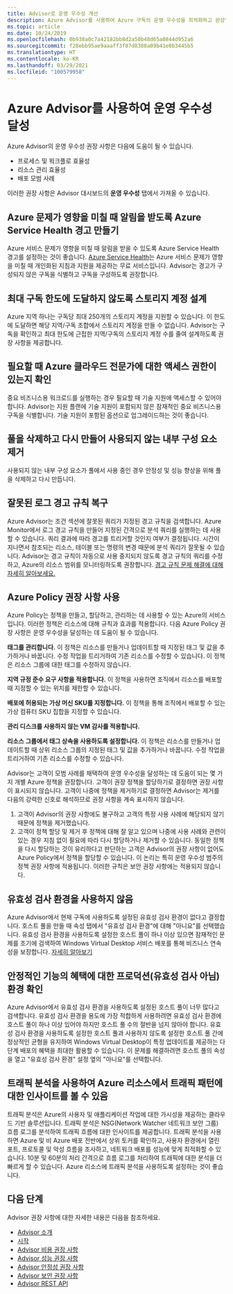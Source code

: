 ```yaml
---
title: Advisor로 운영 우수성 개선
description: Azure Advisor를 사용하여 Azure 구독의 운영 우수성을 최적화하고 완성합니다.
ms.topic: article
ms.date: 10/24/2019
ms.openlocfilehash: 0b938a0c7a42182bb8d2a50b48d65a0844d952a6
ms.sourcegitcommit: f28ebb95ae9aaaff3f87d8388a09b41e0b3445b5
ms.translationtype: HT
ms.contentlocale: ko-KR
ms.lasthandoff: 03/29/2021
ms.locfileid: "100579958"
---
```

# <a name="achieve-operational-excellence-by-using-azure-advisor"></a>Azure Advisor를 사용하여 운영 우수성 달성

Azure Advisor의 운영 우수성 권장 사항은 다음에 도움이 될 수 있습니다. 
- 프로세스 및 워크플로 효율성
- 리소스 관리 효율성
- 배포 모범 사례 

이러한 권장 사항은 Advisor 대시보드의 **운영 우수성** 탭에서 가져올 수 있습니다.

## <a name="create-azure-service-health-alerts-to-be-notified-when-azure-problems-affect-you"></a>Azure 문제가 영향을 미칠 때 알림을 받도록 Azure Service Health 경고 만들기

Azure 서비스 문제가 영향을 미칠 때 알림을 받을 수 있도록 Azure Service Health 경고를 설정하는 것이 좋습니다. [Azure Service Health](https://azure.microsoft.com/features/service-health/)는 Azure 서비스 문제가 영향을 미칠 때 개인화된 지침과 지원을 제공하는 무료 서비스입니다. Advisor는 경고가 구성되지 않은 구독을 식별하고 구독을 구성하도록 권장합니다.


## <a name="design-your-storage-accounts-to-prevent-reaching-the-maximum-subscription-limit"></a>최대 구독 한도에 도달하지 않도록 스토리지 계정 설계

Azure 지역 하나는 구독당 최대 250개의 스토리지 계정을 지원할 수 있습니다. 이 한도에 도달하면 해당 지역/구독 조합에서 스토리지 계정을 만들 수 없습니다. Advisor는 구독을 확인하고 최대 한도에 근접한 지역/구독의 스토리지 계정 수를 줄여 설계하도록 권장 사항을 제공합니다.

## <a name="ensure-you-have-access-to-azure-cloud-experts-when-you-need-it"></a>필요할 때 Azure 클라우드 전문가에 대한 액세스 권한이 있는지 확인

중요 비즈니스용 워크로드를 실행하는 경우 필요할 때 기술 지원에 액세스할 수 있어야 합니다. Advisor는 지원 플랜에 기술 지원이 포함되지 않은 잠재적인 중요 비즈니스용 구독을 식별합니다. 기술 지원이 포함된 옵션으로 업그레이드하는 것이 좋습니다.

## <a name="delete-and-re-create-your-pool-to-remove-a-deprecated-internal-component"></a>풀을 삭제하고 다시 만들어 사용되지 않는 내부 구성 요소 제거

사용되지 않는 내부 구성 요소가 풀에서 사용 중인 경우 안정성 및 성능 향상을 위해 풀을 삭제하고 다시 만듭니다.

## <a name="repair-invalid-log-alert-rules"></a>잘못된 로그 경고 규칙 복구

Azure Advisor는 조건 섹션에 잘못된 쿼리가 지정된 경고 규칙을 검색합니다. Azure Monitor에서 로그 경고 규칙을 만들어 지정된 간격으로 분석 쿼리를 실행하는 데 사용할 수 있습니다. 쿼리 결과에 따라 경고를 트리거할 것인지 여부가 결정됩니다. 시간이 지나면서 참조되는 리소스, 테이블 또는 명령의 변경 때문에 분석 쿼리가 잘못될 수 있습니다. Advisor는 경고 규칙이 자동으로 사용 중지되지 않도록 경고 규칙의 쿼리를 수정하고, Azure의 리소스 범위를 모니터링하도록 권장합니다. [경고 규칙 문제 해결에 대해 자세히 알아보세요.](../azure-monitor/alerts/alerts-troubleshoot-log.md)

## <a name="use-azure-policy-recommendations"></a>Azure Policy 권장 사항 사용

Azure Policy는 정책을 만들고, 할당하고, 관리하는 데 사용할 수 있는 Azure의 서비스입니다. 이러한 정책은 리소스에 대해 규칙과 효과를 적용합니다. 다음 Azure Policy 권장 사항은 운영 우수성을 달성하는 데 도움이 될 수 있습니다. 

**태그를 관리합니다.** 이 정책은 리소스를 만들거나 업데이트할 때 지정된 태그 및 값을 추가하거나 바꿉니다. 수정 작업을 트리거하여 기존 리소스를 수정할 수 있습니다. 이 정책은 리소스 그룹에 대한 태그를 수정하지 않습니다.

**지역 규정 준수 요구 사항을 적용합니다.** 이 정책을 사용하면 조직에서 리소스를 배포할 때 지정할 수 있는 위치를 제한할 수 있습니다. 

**배포에 허용되는 가상 머신 SKU를 지정합니다.** 이 정책을 통해 조직에서 배포할 수 있는 가상 컴퓨터 SKU 집합을 지정할 수 있습니다.

**관리 디스크를 사용하지 않는 VM 감사를 적용합니다.**

**리소스 그룹에서 태그 상속을 사용하도록 설정합니다.** 이 정책은 리소스를 만들거나 업데이트할 때 상위 리소스 그룹의 지정된 태그 및 값을 추가하거나 바꿉니다. 수정 작업을 트리거하여 기존 리소스를 수정할 수 있습니다.

Advisor는 고객이 모범 사례를 채택하여 운영 우수성을 달성하는 데 도움이 되는 몇 가지 개별 Azure 정책을 권장합니다. 고객이 권장 정책을 할당하기로 결정하면 권장 사항이 표시되지 않습니다. 고객이 나중에 정책을 제거하기로 결정하면 Advisor는 제거를 다음의 강력한 신호로 해석하므로 권장 사항을 계속 표시하지 않습니다.

1.  고객이 Advisor의 권장 사항에도 불구하고 고객의 특정 사용 사례에 해당되지 않기 때문에 정책을 제거했습니다. 
2.  고객이 정책 할당 및 제거 후 정책에 대해 잘 알고 있으며 나중에 사용 사례와 관련이 있는 경우 지침 없이 필요에 따라 다시 할당하거나 제거할 수 있습니다. 동일한 정책을 다시 할당하는 것이 유리하다고 판단하는 고객은 Advisor의 권장 사항이 없어도 Azure Policy에서 정책을 할당할 수 있습니다. 이 논리는 특히 운영 우수성 범주의 정책 권장 사항에 적용됩니다. 이러한 규칙은 보안 권장 사항에는 적용되지 않습니다.  


## <a name="no-validation-environment-enabled"></a>유효성 검사 환경을 사용하지 않음
Azure Advisor에서 현재 구독에 사용하도록 설정된 유효성 검사 환경이 없다고 결정합니다. 호스트 풀을 만들 때 속성 탭에서 \"유효성 검사 환경\"에 대해 \"아니요\"를 선택했습니다. 유효성 검사 환경을 사용하도록 설정한 호스트 풀이 하나 이상 있으면 잠재적인 문제를 조기에 검색하여 Windows Virtual Desktop 서비스 배포를 통해 비즈니스 연속성을 보장합니다. [자세히 알아보기](../virtual-desktop/create-validation-host-pool.md)

## <a name="ensure-production-non-validation-environment-to-benefit-from-stable-functionality"></a>안정적인 기능의 혜택에 대한 프로덕션(유효성 검사 아님) 환경 확인
Azure Advisor에서 유효성 검사 환경을 사용하도록 설정된 호스트 풀이 너무 많다고 검색합니다. 유효성 검사 환경을 용도에 가장 적합하게 사용하려면 유효성 검사 환경에 호스트 풀이 하나 이상 있어야 하지만 호스트 풀 수의 절반을 넘지 않아야 합니다. 유효성 검사 환경을 사용하도록 설정한 호스트 풀과 사용하지 않도록 설정한 호스트 풀 간에 정상적인 균형을 유지하여 Windows Virtual Desktop이 특정 업데이트를 제공하는 다단계 배포의 혜택을 최대한 활용할 수 있습니다. 이 문제를 해결하려면 호스트 풀의 속성을 열고 \"유효성 검사 환경\" 설정 옆의 \"아니요\"를 선택합니다.

## <a name="enable-traffic-analytics-to-view-insights-into-traffic-patterns-across-azure-resources"></a>트래픽 분석을 사용하여 Azure 리소스에서 트래픽 패턴에 대한 인사이트를 볼 수 있음
트래픽 분석은 Azure의 사용자 및 애플리케이션 작업에 대한 가시성을 제공하는 클라우드 기반 솔루션입니다. 트래픽 분석은 NSG(Network Watcher 네트워크 보안 그룹) 흐름 로그를 분석하여 트래픽 흐름에 대한 인사이트를 제공합니다. 트래픽 분석을 사용하면 Azure 및 비 Azure 배포 전반에서 상위 토커를 확인하고, 사용자 환경에서 열린 포트, 프로토콜 및 악성 흐름을 조사하고, 네트워크 배포를 성능에 맞게 최적화할 수 있습니다. 10분 및 60분의 처리 간격으로 흐름 로그를 처리하여 트래픽에 대한 분석을 더 빠르게 할 수 있습니다. Azure 리소스에 트래픽 분석을 사용하도록 설정하는 것이 좋습니다. 


## <a name="next-steps"></a>다음 단계

Advisor 권장 사항에 대한 자세한 내용은 다음을 참조하세요.
* [Advisor 소개](advisor-overview.md)
* [시작](advisor-get-started.md)
* [Advisor 비용 권장 사항](advisor-cost-recommendations.md)
* [Advisor 성능 권장 사항](advisor-performance-recommendations.md)
* [Advisor 안정성 권장 사항](advisor-high-availability-recommendations.md)
* [Advisor 보안 권장 사항](advisor-security-recommendations.md)
* [Advisor REST API](/rest/api/advisor/)
